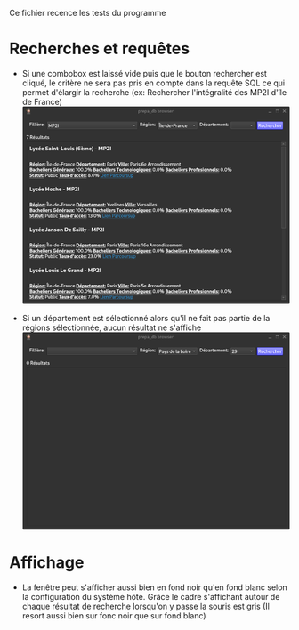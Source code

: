Ce fichier recence les tests du programme
# Recherches et requêtes
* Si une combobox est laissé vide puis que le bouton rechercher est cliqué, le critère ne sera pas pris en compte dans la requête SQL ce qui permet d'élargir la recherche (ex: Rechercher l'intégralité des MP2I d'île de France) ![MP2I d'île de France](img/resultwindow.png)

* Si un département est sélectionné alors qu'il ne fait pas partie de la régions sélectionnée, aucun résultat ne s'affiche ![Zero results](img/zeroresults.png)
# Affichage
* La fenêtre peut s'afficher aussi bien en fond noir qu'en fond blanc selon la configuration du système hôte. Grâce le cadre s'affichant autour de chaque résultat de recherche lorsqu'on y passe la souris est gris (Il resort aussi bien sur fonc noir que sur fond blanc)